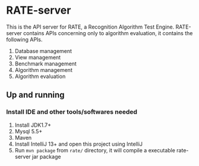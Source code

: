 # RATE-server

This is the API server for RATE, a Recognition Algorithm Test Engine. RATE-server contains APIs concerning only to algorithm
evaluation, it contains the following APIs.

1. Database management
2. View management
3. Benchmark management
4. Algorithm management
5. Algorithm evaluation

## Up and running

### Install IDE and other tools/softwares needed
1. Install JDK1.7+
2. Mysql 5.5+
3. Maven
2. Install IntelliJ 13+ and open this project using IntelliJ
3. Run `mvn package` from `rate/` directory, it will compile a executable rate-server jar package
